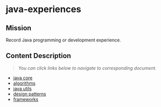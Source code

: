 # java-experiences

## Mission
Record Java programming or development experience.

## Content Description
>_You can click links below to navigate to corresponding document._
- [java core](/doc/java-core.md)
- [algorithms](/doc/algorithms.md)
- [java utils](/doc/java-utils.md)
- [design patterns](/doc/design-patterns.md)
- [frameworks](/doc/frameworks.md)
